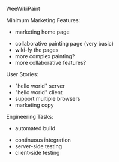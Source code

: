 WeeWikiPaint

Minimum Marketing Features:

* marketing home page
- collaborative painting page (very basic)
- wiki-fy the pages
- more complex painting?
- more collaborative features?

User Stories:
- "hello world" server
- "hello world" client
- support multiple browsers
- marketing copy

Engineering Tasks:
* automated build
- continuous integration
- server-side testing
- client-side testing

